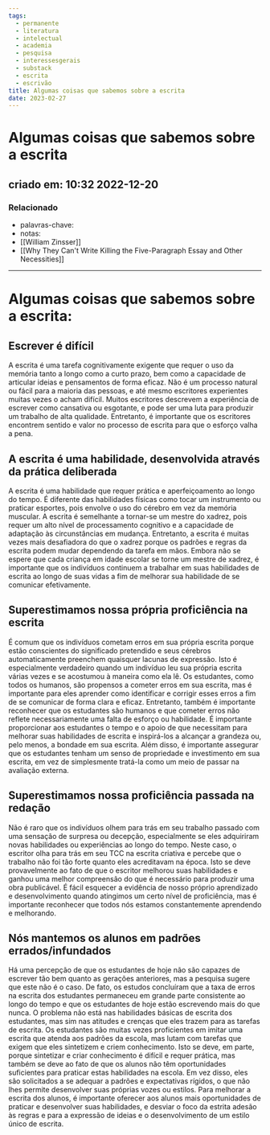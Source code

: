 ```yaml
---
tags:
  - permanente
  - literatura
  - intelectual
  - academia
  - pesquisa
  - interessesgerais
  - substack
  - escrita
  - escrivão
title: Algumas coisas que sabemos sobre a escrita
date: 2023-02-27
---
```


# Algumas coisas que sabemos sobre a escrita

## criado em: 10:32 2022-12-20

### Relacionado

- palavras-chave: 
- notas: 
- [[William Zinsser]]
- [[Why They Can't Write Killing the Five-Paragraph Essay and Other Necessities]]
---

# Algumas coisas que sabemos sobre a escrita:

## Escrever é difícil

A escrita é uma tarefa cognitivamente exigente que requer o uso da memória tanto a longo como a curto prazo, bem como a capacidade de articular ideias e pensamentos de forma eficaz. Não é um processo natural ou fácil para a maioria das pessoas, e até mesmo escritores experientes muitas vezes o acham difícil. Muitos escritores descrevem a experiência de escrever como cansativa ou esgotante, e pode ser uma luta para produzir um trabalho de alta qualidade. Entretanto, é importante que os escritores encontrem sentido e valor no processo de escrita para que o esforço valha a pena.

## A escrita é uma habilidade, desenvolvida através da prática deliberada

A escrita é uma habilidade que requer prática e aperfeiçoamento ao longo do tempo. É diferente das habilidades físicas como tocar um instrumento ou praticar esportes, pois envolve o uso do cérebro em vez da memória muscular. A escrita é semelhante a tornar-se um mestre do xadrez, pois requer um alto nível de processamento cognitivo e a capacidade de adaptação às circunstâncias em mudança. Entretanto, a escrita é muitas vezes mais desafiadora do que o xadrez porque os padrões e regras da escrita podem mudar dependendo da tarefa em mãos. Embora não se espere que cada criança em idade escolar se torne um mestre de xadrez, é importante que os indivíduos continuem a trabalhar em suas habilidades de escrita ao longo de suas vidas a fim de melhorar sua habilidade de se comunicar efetivamente.

## Superestimamos nossa própria proficiência na escrita

É comum que os indivíduos cometam erros em sua própria escrita porque estão conscientes do significado pretendido e seus cérebros automaticamente preenchem quaisquer lacunas de expressão. Isto é especialmente verdadeiro quando um indivíduo leu sua própria escrita várias vezes e se acostumou à maneira como ela lê. Os estudantes, como todos os humanos, são propensos a cometer erros em sua escrita, mas é importante para eles aprender como identificar e corrigir esses erros a fim de se comunicar de forma clara e eficaz. Entretanto, também é importante reconhecer que os estudantes são humanos e que cometer erros não reflete necessariamente uma falta de esforço ou habilidade. É importante proporcionar aos estudantes o tempo e o apoio de que necessitam para melhorar suas habilidades de escrita e inspirá-los a alcançar a grandeza ou, pelo menos, a bondade em sua escrita. Além disso, é importante assegurar que os estudantes tenham um senso de propriedade e investimento em sua escrita, em vez de simplesmente tratá-la como um meio de passar na avaliação externa.

## Superestimamos nossa proficiência passada na redação

Não é raro que os indivíduos olhem para trás em seu trabalho passado com uma sensação de surpresa ou decepção, especialmente se eles adquiriram novas habilidades ou experiências ao longo do tempo. Neste caso, o escritor olha para trás em seu TCC na escrita criativa e percebe que o trabalho não foi tão forte quanto eles acreditavam na época. Isto se deve provavelmente ao fato de que o escritor melhorou suas habilidades e ganhou uma melhor compreensão do que é necessário para produzir uma obra publicável. É fácil esquecer a evidência de nosso próprio aprendizado e desenvolvimento quando atingimos um certo nível de proficiência, mas é importante reconhecer que todos nós estamos constantemente aprendendo e melhorando.

## Nós mantemos os alunos em padrões errados/infundados

Há uma percepção de que os estudantes de hoje não são capazes de escrever tão bem quanto as gerações anteriores, mas a pesquisa sugere que este não é o caso. De fato, os estudos concluíram que a taxa de erros na escrita dos estudantes permaneceu em grande parte consistente ao longo do tempo e que os estudantes de hoje estão escrevendo mais do que nunca. O problema não está nas habilidades básicas de escrita dos estudantes, mas sim nas atitudes e crenças que eles trazem para as tarefas de escrita. Os estudantes são muitas vezes proficientes em imitar uma escrita que atenda aos padrões da escola, mas lutam com tarefas que exigem que eles sintetizem e criem conhecimento. Isto se deve, em parte, porque sintetizar e criar conhecimento é difícil e requer prática, mas também se deve ao fato de que os alunos não têm oportunidades suficientes para praticar estas habilidades na escola. Em vez disso, eles são solicitados a se adequar a padrões e expectativas rígidos, o que não lhes permite desenvolver suas próprias vozes ou estilos. Para melhorar a escrita dos alunos, é importante oferecer aos alunos mais oportunidades de praticar e desenvolver suas habilidades, e desviar o foco da estrita adesão às regras e para a expressão de ideias e o desenvolvimento de um estilo único de escrita.
